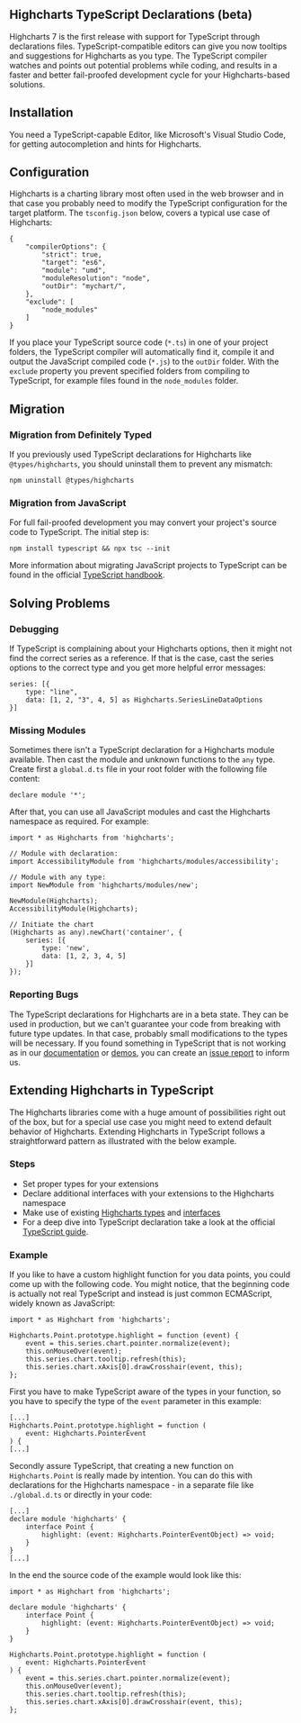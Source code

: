 Highcharts TypeScript Declarations (beta)
-----------------------------------------

Highcharts 7 is the first release with support for TypeScript through declarations files. TypeScript-compatible editors can give you now tooltips and suggestions for Highcharts as you type. The TypeScript compiler watches and points out potential problems while coding, and results in a faster and better fail-proofed development cycle for your Highcharts-based solutions.

Installation
------------

You need a TypeScript-capable Editor, like Microsoft's Visual Studio Code, for getting autocompletion and hints for Highcharts.

Configuration
-------------

Highcharts is a charting library most often used in the web browser and in that case you probably need to modify the TypeScript configuration for the target platform. The `tsconfig.json` below, covers a typical use case of Highcharts:

    
    {
        "compilerOptions": {
            "strict": true,
            "target": "es6",
            "module": "umd",
            "moduleResolution": "node",
            "outDir": "mychart/",
        },
        "exclude": [
            "node_modules"
        ]
    } 

If you place your TypeScript source code (`*.ts`) in one of your project folders, the TypeScript compiler will automatically find it, compile it and output the JavaScript compiled code (`*.js`) to the `outDir` folder. With the `exclude` property you prevent specified folders from compiling to TypeScript, for example files found in the `node_modules` folder.

Migration
---------

### Migration from Definitely Typed

If you previously used TypeScript declarations for Highcharts like `@types/highcharts`, you should uninstall them to prevent any mismatch:

    
    npm uninstall @types/highcharts 

### Migration from JavaScript

For full fail-proofed development you may convert your project's source code to TypeScript. The initial step is:

    
    npm install typescript && npx tsc --init 

More information about migrating JavaScript projects to TypeScript can be found in the official [TypeScript handbook](http://www.typescriptlang.org/docs/handbook/migrating-from-javascript.html).

Solving Problems
----------------

### Debugging

If TypeScript is complaining about your Highcharts options, then it might not find the correct series as a reference. If that is the case, cast the series options to the correct type and you get more helpful error messages:

    
    series: [{
        type: "line",
        data: [1, 2, "3", 4, 5] as Highcharts.SeriesLineDataOptions
    }] 

### Missing Modules

Sometimes there isn't a TypeScript declaration for a Highcharts module available. Then cast the module and unknown functions to the `any` type. Create first a `global.d.ts` file in your root folder with the following file content:

    
    declare module '*'; 

After that, you can use all JavaScript modules and cast the Highcharts namespace as required. For example:

    
    import * as Highcharts from 'highcharts';
    
    // Module with declaration:
    import AccessibilityModule from 'highcharts/modules/accessibility';
    
    // Module with any type:
    import NewModule from 'highcharts/modules/new';
        
    NewModule(Highcharts);
    AccessibilityModule(Highcharts);
        
    // Initiate the chart
    (Highcharts as any).newChart('container', {
        series: [{
            type: 'new',
            data: [1, 2, 3, 4, 5]
        }]
    }); 

### Reporting Bugs

The TypeScript declarations for Highcharts are in a beta state. They can be used in production, but we can't guarantee your code from breaking with future type updates. In that case, probably small modifications to the types will be necessary. If you found something in TypeScript that is not working as in our [documentation](https://api.highcharts.com/) or [demos](https://www.highcharts.com/demo), you can create an [issue report](https://github.com/highcharts/highcharts/issues) to inform us.

Extending Highcharts in TypeScript
----------------------------------

The Highcharts libraries come with a huge amount of possibilities right out of the box, but for a special use case you might need to extend default behavior of Highcharts. Extending Highcharts in TypeScript follows a straightforward pattern as illustrated with the below example.

### Steps

*   Set proper types for your extensions
*   Declare additional interfaces with your extensions to the Highcharts namespace
*   Make use of existing [Highcharts types](https://api.highcharts.com/class-reference/Highcharts) and [interfaces](https://api.highcharts.com/class-reference/Highcharts.Dictionary_T_)
*   For a deep dive into TypeScript declaration take a look at the official [TypeScript guide](http://www.typescriptlang.org/docs/handbook/declaration-files/deep-dive.html).

### Example

If you like to have a custom highlight function for you data points, you could come up with the following code. You might notice, that the beginning code is actually not real TypeScript and instead is just common ECMAScript, widely known as JavaScript:

    
    import * as Highchart from 'highcharts';
    
    Highcharts.Point.prototype.highlight = function (event) {
        event = this.series.chart.pointer.normalize(event);
        this.onMouseOver(event);
        this.series.chart.tooltip.refresh(this);
        this.series.chart.xAxis[0].drawCrosshair(event, this);
    }; 

First you have to make TypeScript aware of the types in your function, so you have to specify the type of the `event` parameter in this example:

    
    [...]
    Highcharts.Point.prototype.highlight = function (
        event: Highcharts.PointerEvent
    ) {
    [...] 

Secondly assure TypeScript, that creating a new function on `Highcharts.Point` is really made by intention. You can do this with declarations for the Highcharts namespace - in a separate file like `./global.d.ts` or directly in your code:

    
    [...]
    declare module 'highcharts' {
        interface Point {
            highlight: (event: Highcharts.PointerEventObject) => void;
        }
    }
    [...] 

In the end the source code of the example would look like this:

    
    import * as Highchart from 'highcharts';
    
    declare module 'highcharts' {
        interface Point {
            highlight: (event: Highcharts.PointerEventObject) => void;
        }
    }
    
    Highcharts.Point.prototype.highlight = function (
        event: Highcharts.PointerEvent
    ) {
        event = this.series.chart.pointer.normalize(event);
        this.onMouseOver(event);
        this.series.chart.tooltip.refresh(this);
        this.series.chart.xAxis[0].drawCrosshair(event, this);
    };